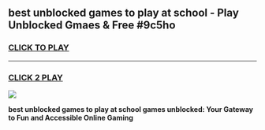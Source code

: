 
## best unblocked games to play at school - Play Unblocked Gmaes & Free #9c5ho
<h3>
<a href="https://news.freeplayer.one?title=best_unblocked_games_to_play_at_school&ref=24F">CLICK TO PLAY</a></h3>
<hr>

<h3>
<a href="https://news.freeplayer.one?title=best_unblocked_games_to_play_at_school&ref=24F">CLICK 2 PLAY</a>
  
</h3>

<a href="https://news.freeplayer.one?title=best_unblocked_games_to_play_at_school&ref=24F/"><img src="https://clearcache.store/games.png"></a>


**best unblocked games to play at school games unblocked: Your Gateway to Fun and Accessible Online Gaming**
